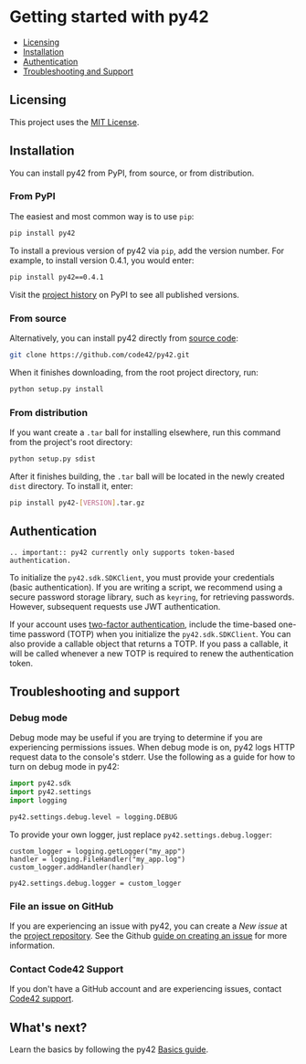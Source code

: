 # Getting started with py42

* [Licensing](#licensing)
* [Installation](#installation)
* [Authentication](#authentication)
* [Troubleshooting and Support](#troubleshooting-and-support)

## Licensing

This project uses the [MIT License](https://github.com/code42/py42/blob/main/LICENSE.md).

## Installation

You can install py42 from PyPI, from source, or from distribution.

### From PyPI

The easiest and most common way is to use `pip`:

```bash
pip install py42
```

To install a previous version of py42 via `pip`, add the version number. For example, to install version
0.4.1, you would enter:

```bash
pip install py42==0.4.1
```

Visit the [project history](https://pypi.org/project/py42/#history) on PyPI to see all published versions.

### From source

Alternatively, you can install py42 directly from [source code](https://github.com/code42/py42):

```bash
git clone https://github.com/code42/py42.git
```

When it finishes downloading, from the root project directory, run:

```bash
python setup.py install
```

### From distribution

If you want create a `.tar` ball for installing elsewhere, run this command from the project's root directory:

```bash
python setup.py sdist
```

After it finishes building, the `.tar` ball will be located in the newly created `dist` directory. To install it, enter:

```bash
pip install py42-[VERSION].tar.gz
```

## Authentication

```{eval-rst}
.. important:: py42 currently only supports token-based authentication.
```

To initialize the `py42.sdk.SDKClient`, you must provide your credentials (basic authentication). If you are writing a script,
we recommend using a secure password storage library, such as `keyring`, for retrieving passwords. However, subsequent
requests use JWT authentication.

If your account uses [two-factor authentication](https://support.code42.com/Administrator/Cloud/Configuring/Two-factor_authentication_for_local_users), include the time-based one-time password (TOTP) when you initialize the `py42.sdk.SDKClient`.
You can also provide a callable object that returns a TOTP. If you pass a callable, it will be called whenever a new TOTP is required to renew the authentication token.

## Troubleshooting and support

### Debug mode

Debug mode may be useful if you are trying to determine if you are experiencing permissions issues. When debug mode is
on, py42 logs HTTP request data to the console's stderr. Use the following as a guide for how to turn on debug mode in
py42:

```python
import py42.sdk
import py42.settings
import logging

py42.settings.debug.level = logging.DEBUG
```

To provide your own logger, just replace `py42.settings.debug.logger`:

```
custom_logger = logging.getLogger("my_app")
handler = logging.FileHandler("my_app.log")
custom_logger.addHandler(handler)

py42.settings.debug.logger = custom_logger
```

### File an issue on GitHub

If you are experiencing an issue with py42, you can create a *New issue* at the
[project repository](https://github.com/code42/py42/issues). See the Github [guide on creating an issue](https://help.github.com/en/github/managing-your-work-on-github/creating-an-issue) for more information.

### Contact Code42 Support

If you don't have a GitHub account and are experiencing issues, contact
[Code42 support](https://support.code42.com/).

## What's next?

Learn the basics by following the py42 [Basics guide](basics.md).
